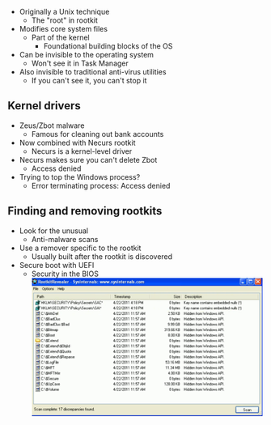 - Originally a Unix technique
	- The "root" in rootkit
- Modifies core system files
	- Part of the kernel
		- Foundational building blocks of the OS
- Can be invisible to the operating system
	- Won't see it in Task Manager
- Also invisible to traditional anti-virus utilities
	- If you can't see it, you can't stop it

## Kernel drivers
- Zeus/Zbot malware
	- Famous for cleaning out bank accounts
- Now combined with Necurs rootkit
	- Necurs is a kernel-level driver
- Necurs makes sure you can't delete Zbot
	- Access denied
- Trying to top the Windows process?
	- Error terminating process: Access denied

## Finding and removing rootkits
- Look for the unusual
	- Anti-malware scans
- Use a remover specific to the rootkit
	- Usually built after the rootkit is discovered
- Secure boot with UEFI
	- Security in the BIOS
![](Images/Pasted%20image%2020231127211031.png)
